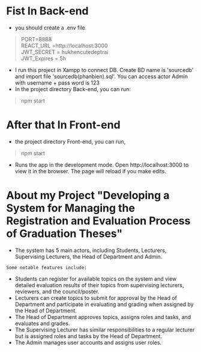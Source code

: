 # Fist In Back-end
- you should create a .env file
> PORT=8888  
> REACT_URL =http://localhost:3000  
> JWT_SECRET = hukhencutedeptrai  
> JWT_Expires = 5h 
- I run this project in Xampp to connect DB. Create BD name is 'sourcedb' and import file 'sourcedb(phanbien).sql'. You can access actor Admin with username + pass word is 123 
- In the project directory Back-end, you can run:
> npm start 
# After that In Front-end
-  the project directory Front-end, you can run,
 > npm start 
- Runs the app in the development mode.
Open http://localhost:3000 to view it in the browser.
The page will reload if you make edits.

# About my Project "Developing a System for Managing the Registration and Evaluation Process of Graduation Theses"
- The system has 5 main actors, including Students, Lecturers, Supervising Lecturers, the Head of Department and Admin.

`Some notable features include:`

- Students can register for available topics on the system and view detailed evaluation results of their topics from supervising lecturers, reviewers, and the council/poster.
- Lecturers can create topics to submit for approval by the Head of Department and participate in evaluating and grading when assigned by the Head of Department.
- The Head of Department approves topics, assigns roles and tasks, and evaluates and grades.
- The Supervising Lecturer has similar responsibilities to a regular lecturer but is assigned roles and tasks by the Head of Department.
- The Admin manages user accounts and assigns user roles.


  
 

